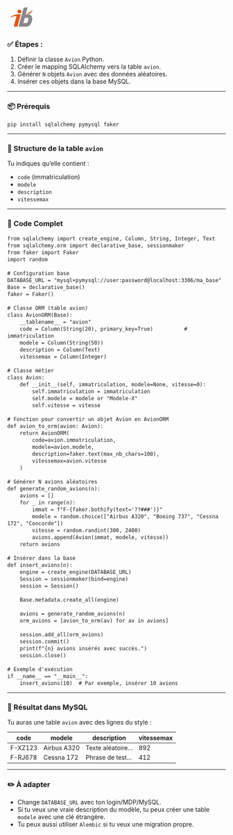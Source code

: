 ![Logo](images\logo.png)


### ✅ **Étapes :**

1. Définir la classe `Avion` Python.
2. Créer le mapping SQLAlchemy vers la table `avion`.
3. Générer `N` objets `Avion` avec des données aléatoires.
4. Insérer ces objets dans la base MySQL.

---

### 📦 Prérequis

```
pip install sqlalchemy pymysql faker
```

---

### 📁 Structure de la table `avion`

Tu indiques qu’elle contient :

* `code` (immatriculation)
* `modele`
* `description`
* `vitessemax`

---

### 🧠 Code Complet

```
from sqlalchemy import create_engine, Column, String, Integer, Text
from sqlalchemy.orm import declarative_base, sessionmaker
from faker import Faker
import random

# Configuration base
DATABASE_URL = "mysql+pymysql://user:password@localhost:3306/ma_base"
Base = declarative_base()
faker = Faker()

# Classe ORM (table avion)
class AvionORM(Base):
    __tablename__ = "avion"
    code = Column(String(20), primary_key=True)          # immatriculation
    modele = Column(String(50))
    description = Column(Text)
    vitessemax = Column(Integer)

# Classe métier
class Avion:
    def __init__(self, immatriculation, modele=None, vitesse=0):
        self.immatriculation = immatriculation
        self.modele = modele or "Modele-X"
        self.vitesse = vitesse

# Fonction pour convertir un objet Avion en AvionORM
def avion_to_orm(avion: Avion):
    return AvionORM(
        code=avion.immatriculation,
        modele=avion.modele,
        description=faker.text(max_nb_chars=100),
        vitessemax=avion.vitesse
    )

# Générer N avions aléatoires
def generate_random_avions(n):
    avions = []
    for _ in range(n):
        immat = f"F-{faker.bothify(text='??###')}"
        modele = random.choice(["Airbus A320", "Boeing 737", "Cessna 172", "Concorde"])
        vitesse = random.randint(300, 2400)
        avions.append(Avion(immat, modele, vitesse))
    return avions

# Insérer dans la base
def insert_avions(n):
    engine = create_engine(DATABASE_URL)
    Session = sessionmaker(bind=engine)
    session = Session()

    Base.metadata.create_all(engine)

    avions = generate_random_avions(n)
    orm_avions = [avion_to_orm(av) for av in avions]

    session.add_all(orm_avions)
    session.commit()
    print(f"{n} avions insérés avec succès.")
    session.close()

# Exemple d'exécution
if __name__ == "__main__":
    insert_avions(10)  # Par exemple, insérer 10 avions
```

---

### 🧪 Résultat dans MySQL

Tu auras une table `avion` avec des lignes du style :

| code    | modele      | description        | vitessemax |
| ------- | ----------- | ------------------ | ---------- |
| F-XZ123 | Airbus A320 | Texte aléatoire... | 892        |
| F-RJ678 | Cessna 172  | Phrase de test...  | 412        |

---

### ✏️ À adapter

* Change `DATABASE_URL` avec ton login/MDP/MySQL.
* Si tu veux une vraie description du modèle, tu peux créer une table `modele` avec une clé étrangère.
* Tu peux aussi utiliser `Alembic` si tu veux une migration propre.
